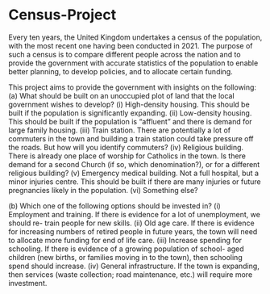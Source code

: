 # Census-Project
Every ten years, the United Kingdom undertakes a census of the population, with the most recent one having
been conducted in 2021. The purpose of such a census is to compare different people across the nation and to
provide the government with accurate statistics of the population to enable better planning, to develop policies,
and to allocate certain funding.

This project aims to provide the government with insights on the following:
(a) What should be built on an unoccupied plot of land that the local government wishes to
develop? 
(i) High-density housing. This should be built if the population is significantly expanding.
(ii) Low-density housing. This should be built if the population is “affluent” and there is
demand for large family housing.
(iii) Train station. There are potentially a lot of commuters in the town and building a train
station could take pressure off the roads. But how will you identify commuters?
(iv) Religious building. There is already one place of worship for Catholics in the town. Is
there demand for a second Church (if so, which denomination?), or for a different religious building?
(v) Emergency medical building. Not a full hospital, but a minor injuries centre. This should
be built if there are many injuries or future pregnancies likely in the population.
(vi) Something else?

(b) Which one of the following options should be invested in?
(i) Employment and training. If there is evidence for a lot of unemployment, we should re-
train people for new skills.
(ii) Old age care. If there is evidence for increasing numbers of retired people in future years,
the town will need to allocate more funding for end of life care.
(iii) Increase spending for schooling. If there is evidence of a growing population of school-
aged children (new births, or families moving in to the town), then schooling spend should increase.
(iv) General infrastructure. If the town is expanding, then services (waste collection; road
maintenance, etc.) will require more investment.
